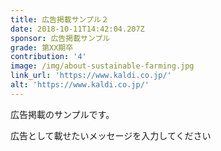 ```yaml
---
title: 広告掲載サンプル２
date: 2018-10-11T14:42:04.207Z
sponsor: 広告掲載サンプル
grade: 第XX期卒
contribution: '4'
image: /img/about-sustainable-farming.jpg
link_url: 'https://www.kaldi.co.jp/'
alt: 'https://www.kaldi.co.jp/'
---
```

広告掲載のサンプルです。

広告として載せたいメッセージを入力してください
